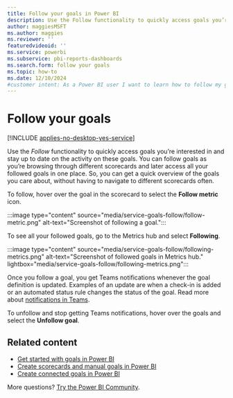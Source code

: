 ```yaml
---
title: Follow your goals in Power BI
description: Use the Follow functionality to quickly access goals you’re interested in and stay up to date on the activity on these goals.
author: maggiesMSFT
ms.author: maggies
ms.reviewer: ''
featuredvideoid: ''
ms.service: powerbi
ms.subservice: pbi-reports-dashboards
ms.search.form: follow your goals
ms.topic: how-to
ms.date: 12/10/2024
#customer intent: As a Power BI user I want to learn how to follow my goals in my scorecards in the Power BI Service.
---
```


# Follow your goals

[!INCLUDE [applies-no-desktop-yes-service](../includes/applies-no-desktop-yes-service.md)]

Use the _Follow_ functionality to quickly access goals you’re interested in and stay up to date on the activity on these goals. You can follow goals as you’re browsing through different scorecards and later access all your followed goals in one place. So, you can get a quick overview of the goals you care about, without having to navigate to different scorecards often.

To follow, hover over the goal in the scorecard to select the **Follow metric** icon.

:::image type="content" source="media/service-goals-follow/follow-metric.png" alt-text="Screenshot of following a goal.":::

To see all your followed goals, go to the Metrics hub and select **Following**.

:::image type="content" source="media/service-goals-follow/following-metrics.png" alt-text="Screenshot of followed goals in Metrics hub." lightbox="media/service-goals-follow/following-metrics.png":::

Once you follow a goal, you get Teams notifications whenever the goal definition is updated. Examples of an update are when a check-in is added or an automated status rule changes the status of the goal. Read more about [notifications in Teams](../collaborate-share/service-teams-notifications.md).

To unfollow and stop getting Teams notifications, hover over the goals and select the **Unfollow goal**.

## Related content

- [Get started with goals in Power BI](service-goals-introduction.md)
- [Create scorecards and manual goals in Power BI](service-goals-create.md)
- [Create connected goals in Power BI](service-goals-create-connected.md)

More questions? [Try the Power BI Community](https://community.powerbi.com/).
